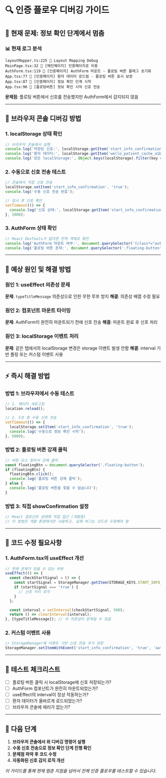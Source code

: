 # 🔍 인증 플로우 디버깅 가이드

## 🚨 현재 문제: 정보 확인 단계에서 멈춤

### 📊 현재 로그 분석
```
layoutMapper.ts:225 🎨 Layout Mapping Debug
MainPage.tsx:32 🚀 [메인페이지] 인증페이지로 이동
AuthForm.tsx:119 🔄 [인증페이지] AuthForm 마운트 - 플로팅 버튼 플래그 초기화
App.tsx:77 👤 [인증페이지] 환자 데이터 로드됨 - 플로팅 버튼 표시 보장
App.tsx:87 🔐 [인증페이지] 정보 확인 단계 시작
App.tsx:96 📡 [플로팅버튼] 정보 확인 시작 신호 전송
```

**문제점**: 플로팅 버튼에서 신호를 전송했지만 AuthForm에서 감지되지 않음

---

## 🧪 브라우저 콘솔 디버깅 방법

### 1. **localStorage 상태 확인**
```javascript
// 브라우저 콘솔에서 실행
console.log('저장된 신호:', localStorage.getItem('start_info_confirmation'));
console.log('환자 데이터:', localStorage.getItem('wello_patient_cache_a1b2c3d4-e5f6-7890-abcd-ef1234567890'));
console.log('모든 localStorage:', Object.keys(localStorage).filter(key => key.includes('wello') || key.includes('tilko')));
```

### 2. **수동으로 신호 전송 테스트**
```javascript
// 콘솔에서 직접 신호 전송
localStorage.setItem('start_info_confirmation', 'true');
console.log('수동 신호 전송 완료');

// 잠시 후 신호 확인
setTimeout(() => {
  console.log('신호 상태:', localStorage.getItem('start_info_confirmation'));
}, 1000);
```

### 3. **AuthForm 상태 확인**
```javascript
// React DevTools가 없다면 전역 객체로 확인
console.log('AuthForm 마운트 여부:', document.querySelector('[class*="auth"]') !== null);
console.log('플로팅 버튼 존재:', document.querySelector('.floating-button') !== null);
```

---

## 🔧 예상 원인 및 해결 방법

### 원인 1: useEffect 의존성 문제
**문제**: `typeTitleMessage` 의존성으로 인한 무한 루프 방지
**해결**: 의존성 배열 수정 필요

### 원인 2: 컴포넌트 마운트 타이밍
**문제**: AuthForm이 완전히 마운트되기 전에 신호 전송
**해결**: 마운트 완료 후 신호 처리

### 원인 3: localStorage 이벤트 처리
**문제**: 같은 탭에서의 localStorage 변경은 storage 이벤트 발생 안함
**해결**: interval 기반 폴링 또는 커스텀 이벤트 사용

---

## ⚡ 즉시 해결 방법

### 방법 1: 브라우저에서 수동 테스트
```javascript
// 1. 페이지 새로고침
location.reload();

// 2. 5초 후 수동 신호 전송
setTimeout(() => {
  localStorage.setItem('start_info_confirmation', 'true');
  console.log('수동으로 정보 확인 시작');
}, 5000);
```

### 방법 2: 플로팅 버튼 강제 클릭
```javascript
// 버튼 요소 찾아서 강제 클릭
const floatingBtn = document.querySelector('.floating-button');
if (floatingBtn) {
  floatingBtn.click();
  console.log('플로팅 버튼 강제 클릭');
} else {
  console.log('플로팅 버튼을 찾을 수 없습니다');
}
```

### 방법 3: 직접 showConfirmation 설정
```javascript
// React 컴포넌트 상태에 직접 접근 (개발용)
// 이 방법은 개발 환경에서만 사용하고, 실제 버그는 코드로 수정해야 함
```

---

## 🐛 코드 수정 필요사항

### 1. AuthForm.tsx의 useEffect 개선
```typescript
// 현재 문제가 있을 수 있는 부분
useEffect(() => {
  const checkStartSignal = () => {
    const startSignal = StorageManager.getItem(STORAGE_KEYS.START_INFO_CONFIRMATION);
    if (startSignal === 'true') {
      // 신호 처리 로직
    }
  };

  const interval = setInterval(checkStartSignal, 500);
  return () => clearInterval(interval);
}, [typeTitleMessage]); // 이 의존성이 문제일 수 있음
```

### 2. 커스텀 이벤트 사용
```typescript
// StorageManager에 이벤트 기반 신호 전송 추가 권장
StorageManager.setItemWithEvent('start_info_confirmation', 'true', 'auth-start-signal');
```

---

## 📝 테스트 체크리스트

- [ ] 플로팅 버튼 클릭 시 localStorage에 신호 저장되는가?
- [ ] AuthForm 컴포넌트가 완전히 마운트되었는가?
- [ ] useEffect의 interval이 정상 작동하는가?
- [ ] 환자 데이터가 올바르게 로드되었는가?
- [ ] 브라우저 콘솔에 에러가 없는가?

---

## 🚀 다음 단계

1. **브라우저 콘솔에서 위 디버깅 명령어 실행**
2. **수동 신호 전송으로 정보 확인 단계 진행 확인**
3. **문제점 파악 후 코드 수정**
4. **자동화된 신호 감지 로직 개선**

*이 가이드를 통해 현재 멈춘 지점을 넘어서 전체 인증 플로우를 테스트할 수 있습니다.*
